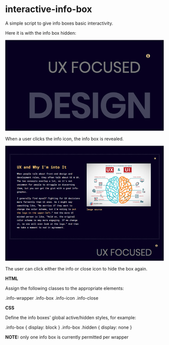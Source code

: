 # interactive-info-box

A simple script to give info boxes basic interactivity.

Here it is with the info box hidden:

![alt text](images/hide.png "info box hidden")

When a user clicks the info icon, the info box is revealed.

![alt text](images/show.png "info box visible")

The user can click either the info or close icon to hide the box again. 

**HTML**

Assign the following classes to the appropriate elements:

   .info-wrapper
   .info-box
   .info-icon
   .info-close

**CSS**

Define the info boxes' global active/hidden styles, for example:

   .info-box { display: block }
   .info-box .hidden { display: none }

**NOTE:** only one info box is currently permitted per wrapper
